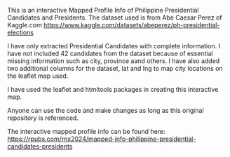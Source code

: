 This is an interactive Mapped Profile Info of Philippine Presidential Candidates and Presidents. 
The dataset used is from Abe Caesar Perez of Kaggle.com <https://www.kaggle.com/datasets/abeperez/ph-presidential-elections>

I have only extracted Presidential Candidates with complete information. I have not included 42 candidates from the dataset because of essential missing information such as city, province aand others. 
I have also added two additional columns for the dataset, lat and lng to map city locations on the leaflet map used. 

I have used the leaflet and htmltools packages in creating this interactive map. 

Anyone can use the code and make changes as long as this original repository is referenced. 

The interactive mapped profile info can be found here: <https://rpubs.com/rnx2024/mapped-info-philippine-presidential-candidates-presidents>
